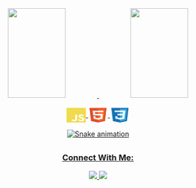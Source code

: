 <div align="center">
  <a href="https://github.com/Livia-CA">
  <img height="180em" width="48%" src="https://github-readme-stats.vercel.app/api?username=Livia-CA&show_icons=true&theme=nightowl&include_all_commits=true&count_private=true"/>
  <img height="180em" width="48%" src="https://github-readme-stats.vercel.app/api/top-langs/?username=Livia-CA&layout=compact&langs_count=7&theme=nightowl"/>
</div>
  
<div align="center" style="display: inline_block"><br>
  <img align="center" alt="Livia-Js" height="30" width="40" src="https://raw.githubusercontent.com/devicons/devicon/master/icons/javascript/javascript-plain.svg">
  <img align="center" alt="Livia-HTML" height="30" width="40" src="https://raw.githubusercontent.com/devicons/devicon/master/icons/html5/html5-original.svg">
  <img align="center" alt="Livia-CSS" height="30" width="40" src="https://raw.githubusercontent.com/devicons/devicon/master/icons/css3/css3-original.svg">
  
  ![Snake animation](https://github.com/Livia-CA/Livia-CA/blob/output/github-contribution-grid-snake.svg)
</div>
  
  
  ##
  
<div align="center">
  <h3>Connect With Me:</h3>
  <a href = "mailto:liviacaetanodeandrade@gmail.com">
    <img src="https://img.shields.io/badge/-Gmail-%23333?style=for-the-badge&logo=gmail&logoColor=white" target="_blank">
  </a>
  <a href="https://www.linkedin.com/in/liviacaetanodeandrade/" target="_blank">
    <img src="https://img.shields.io/badge/-LinkedIn-%230077B5?style=for-the-badge&logo=linkedin&logoColor=white" target="_blank">
  </a>
</div>


